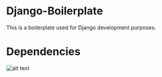 # Django-Boilerplate

This is a boilerplate used for Django development purposes.

# Dependencies

![alt text](https://django-debug-toolbar.readthedocs.io/en/latest/ "Django debug toolbar")
